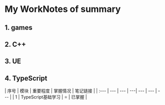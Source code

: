 # My WorkNotes of summary
## 1. games 
 
 
## 2. C++





## 3. UE

## 4. TypeScript

| 序号 | 模块 | 重要程度 | 掌握情况 | 笔记链接 |
| :--- | --- | --- | ---| --- | --- | --- |
| 1 | TypeScript基础学习 | :star: | 已掌握 |


